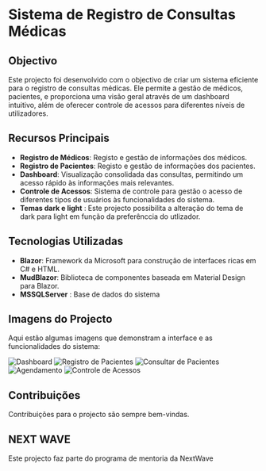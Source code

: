 
# Sistema de Registro de Consultas Médicas

## Objectivo
Este projecto foi desenvolvido com o objectivo de criar um sistema eficiente para o registro de consultas médicas. Ele permite a gestão de médicos, pacientes, e proporciona uma visão geral através de um dashboard intuitivo, além de oferecer controle de acessos para diferentes níveis de utilizadores.

## Recursos Principais
- **Registro de Médicos**: Registo e gestão de informações dos médicos.
- **Registro de Pacientes**: Registo e gestão de informações dos pacientes.
- **Dashboard**: Visualização consolidada das consultas, permitindo um acesso rápido às informações mais relevantes.
- **Controle de Acessos**: Sistema de controle para gestão o acesso de diferentes tipos de usuários às funcionalidades do sistema.
- **Temas dark e light** : Este projecto possibilita a alteração do tema de dark para light em função da preferênccia do utlizador.

## Tecnologias Utilizadas
- **Blazor**: Framework da Microsoft para construção de interfaces ricas em C# e HTML.
- **MudBlazor**: Biblioteca de componentes baseada em Material Design para Blazor.
- **MSSQLServer** : Base de dados do sistema

## Imagens do Projecto
Aqui estão algumas imagens que demonstram a interface e as funcionalidades do sistema:

![Dashboard](https://proconsulta.blob.core.windows.net/prints/dashboard.png)
![Registro de Pacientes](https://proconsulta.blob.core.windows.net/prints/PacienteCriado.png)
![Consultar de Pacientes](https://proconsulta.blob.core.windows.net/prints/Pacientes.png)
![Agendamento](https://proconsulta.blob.core.windows.net/prints/agendamentos.png)
![Controle de Acessos](https://proconsulta.blob.core.windows.net/prints/GestaoAcessos.png)

## Contribuições
Contribuições para o projecto são sempre bem-vindas.

## NEXT WAVE 
Este projecto faz parte do programa de mentoria da NextWave
